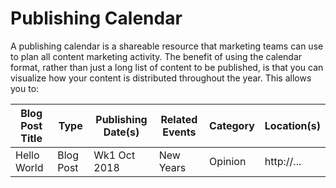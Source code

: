 # Publishing Calendar

A publishing calendar is a shareable resource that marketing teams can use to plan all content marketing activity. The benefit of using the calendar format, rather than just a long list of content to be published, is that you can visualize how your content is distributed throughout the year. This allows you to:

| Blog Post Title   |      Type      | Publishing Date(s) | Related Events   |      Category     | Location(s) |
|-------------------|----------------|--------------------|------------------|-------------------| ----------- |
| Hello World |  Blog Post | Wk1 Oct 2018 | New Years | Opinion | http://... |
